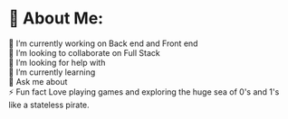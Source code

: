 # 💫 About Me:
🔭 I’m currently working on Back end and Front end<br>👯 I’m looking to collaborate on Full Stack<br>🤝 I’m looking for help with <br>🌱 I’m currently learning <br>💬 Ask me about<br>⚡ Fun fact Love playing games and exploring the huge sea of 0's and 1's like a stateless pirate.






